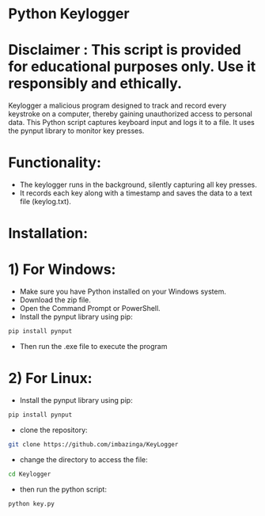# Python Keylogger
# Disclaimer : This script is provided for educational purposes only. Use it responsibly and ethically.
Keylogger a malicious program designed to track and record every keystroke on a computer, thereby gaining unauthorized access to personal data. This Python script captures keyboard input and logs it to a file. It uses the pynput library to monitor key presses. 
# Functionality:
* The keylogger runs in the background, silently capturing all key presses.
* It records each key along with a timestamp and saves the data to a text file (keylog.txt).
# Installation:
# 1) For Windows:
* Make sure you have Python installed on your Windows system.
* Download the zip file.
* Open the Command Prompt or PowerShell.
* Install the pynput library using pip:
```bash
pip install pynput
```
* Then run the .exe file to execute the program
# 2) For Linux:
* Install the pynput library using pip:
```bash
pip install pynput
```
* clone the repository:
```bash
git clone https://github.com/imbazinga/KeyLogger
```
* change the directory to access the file:
```bash
cd Keylogger
```
* then run the python script:
```bash
python key.py
```


 


